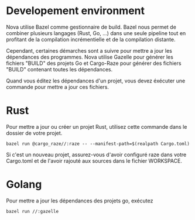 # Developement environment

Nova utilise Bazel comme gestionnaire de build. Bazel nous permet de combiner plusieurs langages (Rust, Go, ...) dans une seule pipeline tout en profitant de la compilation
incrémentielle et de la compilation distante.

Cependant, certaines démarches sont a suivre pour mettre a jour les dépendances des programmes. Nova utilise Gazelle pour générer les fichiers "BUILD" des projets Go et Cargo-Raze pour générer des fichiers "BUILD" contenant toutes les dépendances.

Quand vous éditez les dépendances d'un projet, vous devez éxécuter une commande pour mettre a jour ces fichiers.

# Rust

Pour mettre a jour ou créer un projet Rust, utilisez cette commande dans le dossier de votre projet.

```
bazel run @cargo_raze//:raze -- --manifest-path=$(realpath Cargo.toml)
```

Si c'est un nouveau projet, assurez-vous d'avoir configuré raze dans votre Cargo.toml et de l'avoir rajouté aux sources dans le fichier WORKSPACE.

# Golang

Pour mettre a jour les dépendances des projets go, exécutez 

```
bazel run //:gazelle
```